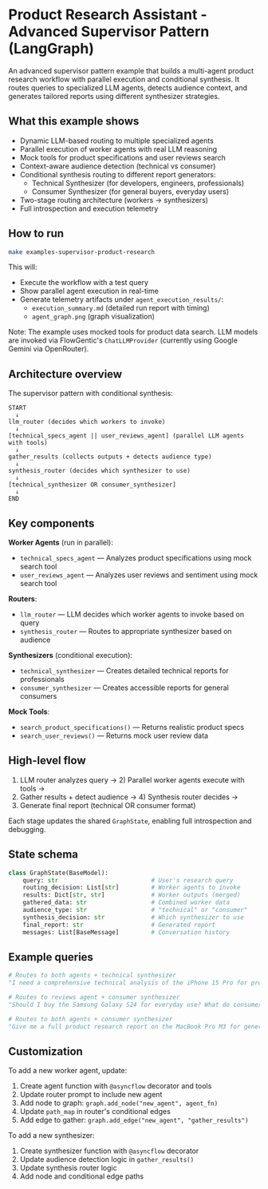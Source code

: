 # Product Research Assistant - Advanced Supervisor Pattern (LangGraph)

An advanced supervisor pattern example that builds a multi-agent product research workflow with parallel execution and conditional synthesis. It routes queries to specialized LLM agents, detects audience context, and generates tailored reports using different synthesizer strategies.

## What this example shows

- Dynamic LLM-based routing to multiple specialized agents
- Parallel execution of worker agents with real LLM reasoning
- Mock tools for product specifications and user reviews search
- Context-aware audience detection (technical vs consumer)
- Conditional synthesis routing to different report generators:
  - Technical Synthesizer (for developers, engineers, professionals)
  - Consumer Synthesizer (for general buyers, everyday users)
- Two-stage routing architecture (workers → synthesizers)
- Full introspection and execution telemetry

## How to run

```bash
make examples-supervisor-product-research
```

This will:
- Execute the workflow with a test query
- Show parallel agent execution in real-time
- Generate telemetry artifacts under `agent_execution_results/`:
  - `execution_summary.md` (detailed run report with timing)
  - `agent_graph.png` (graph visualization)

Note: The example uses mocked tools for product data search. LLM models are invoked via FlowGentic's `ChatLLMProvider` (currently using Google Gemini via OpenRouter).

## Architecture overview

The supervisor pattern with conditional synthesis:

```
START
  ↓
llm_router (decides which workers to invoke)
  ↓
[technical_specs_agent || user_reviews_agent] (parallel LLM agents with tools)
  ↓
gather_results (collects outputs + detects audience type)
  ↓
synthesis_router (decides which synthesizer to use)
  ↓
[technical_synthesizer OR consumer_synthesizer]
  ↓
END
```

## Key components

**Worker Agents** (run in parallel):
- `technical_specs_agent` — Analyzes product specifications using mock search tool
- `user_reviews_agent` — Analyzes user reviews and sentiment using mock search tool

**Routers**:
- `llm_router` — LLM decides which worker agents to invoke based on query
- `synthesis_router` — Routes to appropriate synthesizer based on audience

**Synthesizers** (conditional execution):
- `technical_synthesizer` — Creates detailed technical reports for professionals
- `consumer_synthesizer` — Creates accessible reports for general consumers

**Mock Tools**:
- `search_product_specifications()` — Returns realistic product specs
- `search_user_reviews()` — Returns mock user review data

## High-level flow

1) LLM router analyzes query → 2) Parallel worker agents execute with tools →
3) Gather results + detect audience → 4) Synthesis router decides → 
5) Generate final report (technical OR consumer format)

Each stage updates the shared `GraphState`, enabling full introspection and debugging.

## State schema

```python
class GraphState(BaseModel):
    query: str                          # User's research query
    routing_decision: List[str]         # Worker agents to invoke
    results: Dict[str, str]             # Worker outputs (merged)
    gathered_data: str                  # Combined worker data
    audience_type: str                  # "technical" or "consumer"
    synthesis_decision: str             # Which synthesizer to use
    final_report: str                   # Generated report
    messages: List[BaseMessage]         # Conversation history
```

## Example queries

```python
# Routes to both agents + technical synthesizer
"I need a comprehensive technical analysis of the iPhone 15 Pro for professional developers"

# Routes to reviews agent + consumer synthesizer  
"Should I buy the Samsung Galaxy S24 for everyday use? What do consumers think?"

# Routes to both agents + consumer synthesizer
"Give me a full product research report on the MacBook Pro M3 for general consumers"
```

## Customization

To add a new worker agent, update:
1. Create agent function with `@asyncflow` decorator and tools
2. Update router prompt to include new agent
3. Add node to graph: `graph.add_node("new_agent", agent_fn)`
4. Update `path_map` in router's conditional edges
5. Add edge to gather: `graph.add_edge("new_agent", "gather_results")`

To add a new synthesizer:
1. Create synthesizer function with `@asyncflow` decorator
2. Update audience detection logic in `gather_results()`
3. Update synthesis router logic
4. Add node and conditional edge paths
